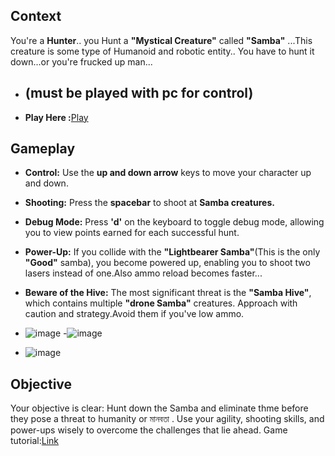 ## Context
You're a **Hunter**..
you Hunt a **"Mystical Creature"** called **"Samba"** ...This creature is some type of Humanoid and robotic entity..
You have to hunt it down...or you're frucked up man...
- ## **(must be played with pc for control)**
- **Play Here :**<a href="https://mofazzal874.github.io/SambaHunter/">Play</a>
## Gameplay

- **Control:** Use the **up and down arrow** keys to move your character up and down.
- **Shooting:** Press the **spacebar** to shoot at **Samba creatures.**
- **Debug Mode:** Press **'d'** on the keyboard to toggle debug mode, allowing you to view points earned for each successful hunt.
- **Power-Up:** If you collide with the **"Lightbearer Samba"**(This is the only **"Good"** samba), you become powered up, enabling you to shoot two lasers instead of one.Also ammo reload becomes faster...
- **Beware of the Hive:** The most significant threat is the **"Samba Hive"**, which contains multiple **"drone Samba"** creatures. Approach with caution and strategy.Avoid them if you've low ammo.

- ![image](https://github.com/Mofazzal874/SambaHunter/assets/35369040/dbf6ceec-0cb7-4e5d-bb81-505c30bcdf84)
-![image](https://github.com/Mofazzal874/SambaHunter/assets/35369040/f3ef419f-8f14-4d44-a3b2-fd3371d9e00f)
- ![image](https://github.com/Mofazzal874/SambaHunter/assets/35369040/72469ccf-39aa-4414-b4a2-8c489d27d619)




## Objective

Your objective is clear: Hunt down the Samba  and eliminate thme before they pose a threat to humanity or মানবতা . Use your agility, shooting skills, and power-ups wisely to overcome the challenges that lie ahead.
Game tutorial:<a href = "https://www.youtube.com/watch?v=7BHs1BzA4fs">Link</a>
